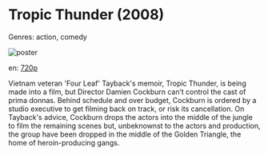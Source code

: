 # Tropic Thunder (2008)

Genres: action, comedy

![poster](http://image.tmdb.org/t/p/w500/zoWUdaaWKPDyr9b0il0YcggDWgJ.jpg)

en:
  [720p](magnet:?xt=urn:btih:02856D05B95B48ED773462A136AA04220412AF97&tr=udp://glotorrents.pw:6969/announce&tr=udp://tracker.opentrackr.org:1337/announce&tr=udp://torrent.gresille.org:80/announce&tr=udp://tracker.openbittorrent.com:80&tr=udp://tracker.coppersurfer.tk:6969&tr=udp://tracker.leechers-paradise.org:6969&tr=udp://p4p.arenabg.ch:1337&tr=udp://tracker.internetwarriors.net:1337)
  


Vietnam veteran 'Four Leaf' Tayback's memoir, Tropic Thunder, is being made into a film, but Director Damien Cockburn can’t control the cast of prima donnas. Behind schedule and over budget, Cockburn is ordered by a studio executive to get filming back on track, or risk its cancellation. On Tayback's advice, Cockburn drops the actors into the middle of the jungle to film the remaining scenes but, unbeknownst to the actors and production, the group have been dropped in the middle of the Golden Triangle, the home of heroin-producing gangs.